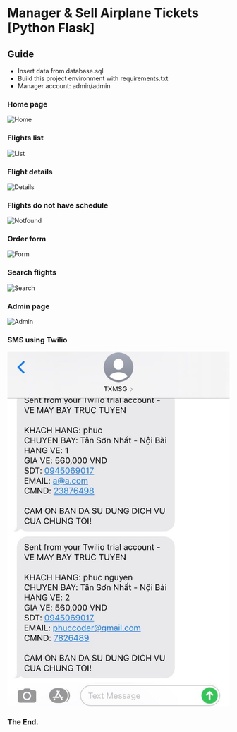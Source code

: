 # Manager & Sell Airplane Tickets [Python Flask]
## Guide
* Insert data from database.sql
* Build this project environment with requirements.txt
* Manager account: admin/admin

### Home page

![Home](Screenshots/home.png "demo")

### Flights list 

![List](Screenshots/list.png "demo")

### Flight details

![Details](Screenshots/details.png "demo")

### Flights do not have schedule

![Notfound](Screenshots/notfound.png "demo")

### Order form

![Form](Screenshots/form.png "demo")

### Search flights

![Search](Screenshots/search.png "demo")

### Admin page

![Admin](Screenshots/admin.png "demo")

### SMS using Twilio

![SMS](Screenshots/sms.jpg "demo")

### The End.
